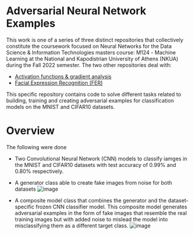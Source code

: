 # Adversarial Neural Network Examples

This work is one of a series of three distinct repositories that collectively constitute the coursework focused on Neural Networks for the Data Science & Information Technologies masters course: Μ124 - Machine Learning at the National and Kapodistrian University of Athens (NKUA) during the Fall 2022 semester. The two other repositories deal with:
- [Activation functions & gradient analysis](https://github.com/KyriakosPsa/ActFunc-GradientAnalysis)
- [Facial Expression Recognition (FER)](https://github.com/mdarm/machine-learning-coursework)

This specific repository contains code to solve different tasks related to building, training and creating adversarial examples for classification models on the MNIST and CIFAR10 datasets.

# Overview

The following were done

- Two Convolutional Neural Network (CNN) models to classify iamges in the MNIST and CIFAR10 datasets with test accuracy of $0.99\%$ and $0.80\%$ respectively.

- A generator class able to create fake images from noise for both datasets
![image](https://user-images.githubusercontent.com/68243875/228608984-52a08aa4-154b-488d-9fb3-cfce79cd2eb8.png)

- A composite model class that combines the generator and the dataset-specific frozen CNN classifier model. This composite model generates adversarial examples in the form of fake images that resemble the real training images but with added noise to mislead the model into misclassifying them as a different target class.
![image](https://user-images.githubusercontent.com/68243875/228609066-7230064b-8ffb-47b2-bbb4-21bba814e82b.png)
